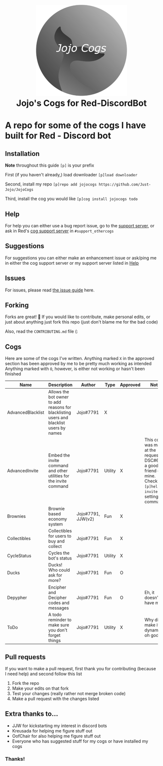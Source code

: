 <h1 align="center">
  <br>
  <a href="https://github.com/Just-Jojo/JojoCogs/tree/master"><img src="https://raw.githubusercontent.com/Just-Jojo/JojoCog-Assets/main/JOJO_COGS.png" alt="JojoCogs"></a>
  <br>
  Jojo's Cogs for Red-DiscordBot
  <br>
</h1>


# A repo for some of the cogs I have built for Red - Discord bot


## Installation
**Note** throughout this guide `[p]` is your prefix

First (if you haven't already,) load downloader
```[p]load downloader```

Second, install my repo
```[p]repo add jojocogs https://github.com/Just-Jojo/JojoCogs```

Third, install the cog you would like
```[p]cog install jojocogs todo```

## Help
For help you can either use a bug report issue, go to the [support server](https://discord.gg/JmCFyq7), or ask in Red's [cog support server](https://discord.gg/GET4DVk) in `#support_othercogs`

## Suggestions
For suggestions you can either make an enhancement issue or ask/ping me in either the cog support server or my support server listed in [Help](https://github.com/Just-Jojo/JojoCogs#help)

## Issues
For issues, please read [the issue guide](https://github.com/Just-Jojo/JojoCogs/tree/master/ISSUES.md) here.

## Forking
Forks are great! 🍴
If you would like to contribute, make personal edits, or just about anything just fork this repo (just don't blame me for the bad code)

Also, read the `CONTRIBUTING.md` file (:

## Cogs
Here are some of the cogs I've written. Anything marked `X` in the approved section has been approved by me to be pretty much working as intended
Anything marked with `O`, however, is either not working or hasn't been finished


| Name           | Description                                            | Author                 | Type     | Approved | Notes                    |
|----------------|--------------------------------------------------------|------------------------|----------|----------|--------------------------|
| AdvancedBlacklist | Allows the bot owner to add reasons for blacklisting users and blacklist users by names | Jojo#7791 | X |   |
| AdvancedInvite | Embed the invite command and other utilities for the invite command | Jojo#7791 | Utility | X | This cog was made at the request of DSC#6238, a good friend of mine. Check out `[p]help invite` for settings commands |
| Brownies       | Brownie based economy system                           | Jojo#7791, JJW(v2)     | Fun      | X        |                          |
| Collectibles   | Collectibles for users to buy and collect              | Jojo#7791              | Fun      | X        |                          |
| CycleStatus    | Cycles the bot's status                                | Jojo#7791              | Utility  | X        |                          |
| Ducks          | Ducks! Who could ask for more?                         | Jojo#7791              | Fun      | O        |                          |
| Depypher       | Encipher and Decipher codes and messages               | Jojo#7791              | Fun      | O        | Eh, it doesn't have much |
| ToDo           | A todo reminder to make sure you don't forget things   | Jojo#7791              | Utility  | X        | Why did I make it dynamic, oh god why                 |

## Pull requests
If you want to make a pull request, first thank you for contributing (because I need help) and second follow this list
1. Fork the repo
2. Make your edits on that fork
3. Test your changes (really rather not merge broken code)
4. Make a pull request with the changes listed

## Extra thanks to...
- JJW for kickstarting my interest in discord bots
- Kreusada for helping me figure stuff out
- OofChair for also helping me figure stuff out
- Everyone who has suggested stuff for my cogs or have installed my cogs

### Thanks!
